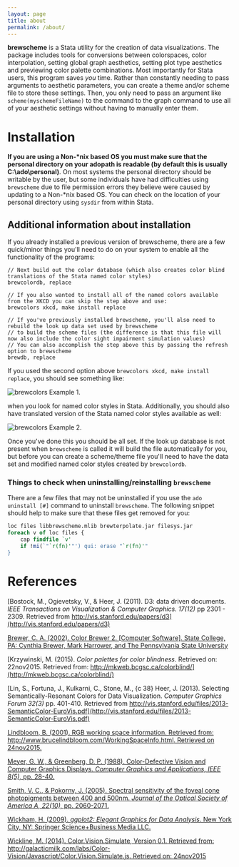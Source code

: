 ```yaml
---
layout: page
title: about
permalink: /about/
---
```


**brewscheme** is a Stata utility for the creation of data visualizations.  The package includes tools for conversions between colorspaces, color interpolation, setting global graph aesthetics, setting plot type aesthetics and previewing color palette combinations.  Most importantly for Stata users, this program saves *you* time.  Rather than constantly needing to pass arguments to aesthetic parameters, you can create a theme and/or scheme file to store these settings.  Then, you only need to pass an argument like `scheme(myschemeFileName)` to the command to the graph command to use all of your aesthetic settings without having to manually enter them.  

# Installation
**If you are using a Non-*nix based OS you must make sure that the personal directory on your adopath is readable (by default this is usually C:\ado\personal)**.  On most systems the personal directory should be writable by the user, but some individuals have had difficulties using `brewscheme` due to file permission errors they believe were caused by updating to a Non-*nix based OS.  You can check on the location of your personal directory using `sysdir` from within Stata.  

## Additional information about installation
If you already installed a previous version of brewscheme, there are a few quick/minor things you'll need to do on your system to enable all the functionality of the programs:

```
// Next build out the color database (which also creates color blind translations of the Stata named color styles)
brewcolordb, replace

// If you also wanted to install all of the named colors available from the XKCD you can skip the step above and use:
brewcolors xkcd, make install replace

// If you've previously installed brewscheme, you'll also need to rebuild the look up data set used by brewscheme
// to build the scheme files (the difference is that this file will now also include the color sight impairment simulation values)
// You can also accomplish the step above this by passing the refresh option to brewscheme
brewdb, replace
```

If you used the second option above `brewcolors xkcd, make install replace`, you should see something like:

![brewcolors Example 1.](http://wbuchanan.github.io/brewscheme/img/brewcolorsex1.png)

when you look for named color styles in Stata.  Additionally, you should also have translated version of the Stata named color styles available as well:

![brewcolors Example 2.](http://wbuchanan.github.io/brewscheme/img/brewcolorsex2.png)

Once you've done this you should be all set.  If the look up database is not present when `brewscheme` is called it will build the file automatically for you, but before you can create a scheme/theme file you'll need to have the data set and modified named color styles created by `brewcolordb`.

### Things to check when uninstalling/reinstalling `brewscheme`
There are a few files that may not be uninstalled if you use the `ado uninstall [#]` command to uninstall `brewscheme`.  The following snippet should help to make sure that these files get removed for you:

```Stata
loc files libbrewscheme.mlib brewterpolate.jar filesys.jar 
foreach v of loc files {
	cap findfile `v'
	if !mi(`"`r(fn)'"') qui: erase "`r(fn)'"
}
```


# References
[Bostock, M., Ogievetsky, V., & Heer, J. (2011).  D3: data driven documents. *IEEE Transactions on Visualization & Computer Graphics. 17(12)* pp 2301 - 2309. Retrieved from http://vis.stanford.edu/papers/d3](http://vis.stanford.edu/papers/d3)  

[Brewer, C. A. (2002). Color Brewer 2. [Computer Software]. State College, PA: Cynthia Brewer, Mark Harrower, and The Pennsylvania State University](http://www.ColorBrewer2.org)

[Krzywinski, M. (2015). *Color palettes for color blindness*.  Retrieved on: 22nov2015.  Retrieved from: http://mkweb.bcgsc.ca/colorblind/](http://mkweb.bcgsc.ca/colorblind/)

[Lin, S., Fortuna, J., Kulkarni, C., Stone, M., {c 38} Heer, J. (2013). Selecting Semantically-Resonant Colors for Data Visualization. *Computer Graphics Forum 32(3)* pp. 401-410.  Retrieved from http://vis.stanford.edu/files/2013-SemanticColor-EuroVis.pdf](http://vis.stanford.edu/files/2013-SemanticColor-EuroVis.pdf)

[Lindbloom, B. (2001).  RGB working space information. Retrieved from: http://www.brucelindbloom.com/WorkingSpaceInfo.html.  Retrieved on 24nov2015.](http://www.brucelindbloom.com/WorkingSpaceInfo.html)

[Meyer, G. W., & Greenberg, D. P. (1988). Color-Defective Vision and Computer Graphics Displays. *Computer Graphics and Applications, IEEE 8(5),* pp. 28-40.](http://www-users.cs.umn.edu/~meyer/papers/meyer-greenberg-cga-1988.pdf)

[Smith, V. C., & Pokorny, J. (2005).  Spectral sensitivity of the foveal cone photopigments between 400 and 500nm.  *Journal of the Optical Society of America A, 22(10),* pp. 2060-2071.](http://macboy.uchicago.edu/~eye1/PDF%20files/Smith%20Pokorny%2075.pdf)

[Wickham, H. (2009).  *ggplot2: Elegant Graphics for Data Analysis*.  New York City, NY: Springer Science+Business Media LLC.](http://www.amazon.com/ggplot2-Elegant-Graphics-Data-Analysis/dp/0387981403)

[Wickline, M. (2014).  Color.Vision.Simulate, Version 0.1.  Retrieved from: http://galacticmilk.com/labs/Color-Vision/Javascript/Color.Vision.Simulate.js.  Retrieved on: 24nov2015](http://galacticmilk.com/labs/Color-Vision/Javascript/Color.Vision.Simulate.js)
